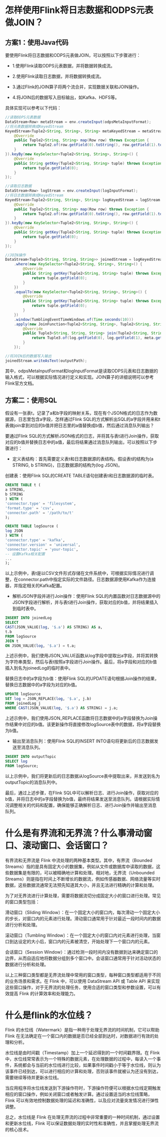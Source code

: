 # 怎样使用Flink将日志数据和ODPS元表做JOIN？
## 方案1：使用Java代码
要使用Flink将日志数据和ODPS元表做JOIN，可以按照以下步骤进行：

- 1.使用Flink读取ODPS元表数据，并将数据转换成流。

- 2.使用Flink读取日志数据，并将数据转换成流。

- 3.通过Flink的JOIN算子将两个流合并，实现数据关联和JOIN操作。

- 4.将JOIN后的数据写入目标输出，如Kafka、HDFS等。

具体实现可以参考以下代码：

```java
//读取ODPS元表数据
DataStream<Row> metaStream = env.createInput(odpsMetaInputFormat);
//将元表数据转换成KeyedStream
KeyedStream<Tuple2<String, String>, String> metaKeyedStream = metaStream.map(new MapFunction<Row, Tuple2<String, String>>() {
    @Override
    public Tuple2<String, String> map(Row row) throws Exception {
        return Tuple2.of(row.getField(0).toString(), row.getField(1).toString());
    }
}).keyBy(new KeySelector<Tuple2<String, String>, String>() {
    @Override
    public String getKey(Tuple2<String, String> tuple) throws Exception {
        return tuple.getField(0);
    }
});

//读取日志数据
DataStream<Row> logStream = env.createInput(logInputFormat);
//将日志数据转换成KeyedStream
KeyedStream<Tuple2<String, String>, String> logKeyedStream = logStream.map(new MapFunction<Row, Tuple2<String, String>>() {
    @Override
    public Tuple2<String, String> map(Row row) throws Exception {
        return Tuple2.of(row.getField(0).toString(), row.getField(1).toString());
    }
}).keyBy(new KeySelector<Tuple2<String, String>, String>() {
    @Override
    public String getKey(Tuple2<String, String> tuple) throws Exception {
        return tuple.getField(0);
    }
});

//JOIN操作
DataStream<Tuple3<String, String, String>> joinedStream = logKeyedStream.join(metaKeyedStream)
    .where(new KeySelector<Tuple2<String, String>, String>() {
        @Override
        public String getKey(Tuple2<String, String> tuple) throws Exception {
            return tuple.getField(0);
        }
    })
    .equalTo(new KeySelector<Tuple2<String, String>, String>() {
        @Override
        public String getKey(Tuple2<String, String> tuple) throws Exception {
            return tuple.getField(0);
        }
    })
    .window(TumblingEventTimeWindows.of(Time.seconds(10)))
    .apply(new JoinFunction<Tuple2<String, String>, Tuple2<String, String>, Tuple3<String, String, String>>() {
        @Override
        public Tuple3<String, String, String> join(Tuple2<String, String> log, Tuple2<String, String> meta) throws Exception {
            return Tuple3.of(log.getField(0), log.getField(1), meta.getField(1));
        }
    });

//将JOIN后的数据写入输出
joinedStream.writeAsText(outputPath);
```
其中，odpsMetaInputFormat和logInputFormat是读取ODPS元表和日志数据的输入格式，可以根据实际情况进行定义和实现。JOIN算子的详细说明可以参考Flink官方文档。

## 方案二：使用SQL
假设有一张表t，记录了a和b字段的映射关系，现在有个JSON格式的日志作为数据源，日志里包含a字段，怎样通过Flink SQL的方式解析出SQL的a字段并用来和t表做join拿到对应的b值并把日志里的a值替换成b值，然后通过消息队列输出？

要通过Flink SQL的方式解析JSON格式的日志，并将其与表t进行Join操作，获取对应的b值并替换日志中的a值，最后将结果通过消息队列输出，可以按照以下步骤进行：

- 定义表结构：首先需要定义表t和日志数据源的表结构。假设表t的结构为(a STRING, b STRING)，日志数据源的结构为(log JSON)。

创建表：使用Flink SQL的CREATE TABLE语句创建表t和日志数据源的临时表。

```sql
CREATE TABLE t (
a STRING,
b STRING
) WITH (
'connector.type' = 'filesystem',
'format.type' = 'csv',
'connector.path' = '/path/to/t'
);

CREATE TABLE logSource (
log JSON
) WITH (
'connector.type' = 'kafka',
'connector.version' = 'universal',
'connector.topic' = 'your-topic',
-- 设置Kafka相关配置
...
);
```
以上示例中，表t是以CSV文件形式存储在文件系统中，可根据实际情况进行调整，在connector.path中指定实际的文件路径。日志数据源使用Kafka作为连接器，并指定相关的Kafka配置。

- 解析JSON字段并进行Join操作：使用Flink SQL的内置函数对日志数据源中的JSON字段进行解析，并与表t进行Join操作，获取对应的b值，并将结果插入到临时表中。
```sql
INSERT INTO joinedLog
SELECT
CAST(JSON_VALUE(log, '$.a') AS STRING) AS a,
t.b
FROM logSource
JOIN t
ON JSON_VALUE(log, '$.a') = t.a;
```
上述示例中，我们使用JSON_VALUE函数从log字段中提取出a字段，并将其转换为字符串类型，然后与表t按照a字段进行Join操作。最后，将a字段和对应的b值插入到名为joinedLog的临时表中。

替换日志中的a字段为b值：使用Flink SQL的UPDATE语句根据Join操作的结果，替换日志数据中的a字段为对应的b值。
```sql
UPDATE logSource
SET log = JSON_REPLACE(log, '$.a', j.b)
FROM joinedLog j
WHERE CAST(JSON_VALUE(log, '$.a') AS STRING) = j.a;
```
上述示例中，我们使用JSON_REPLACE函数将日志数据中的a字段替换为Join操作结果中对应的b值。该更新操作将直接修改logSource表中的数据，将a字段替换为b值。

- 输出至消息队列：使用Flink SQL的INSERT INTO语句将更新后的日志数据发送至消息队列。
```sql
INSERT INTO outputTopic
SELECT log
FROM logSource;
```
以上示例中，我们将更新后的日志数据从logSource表中提取出来，并发送到名为outputTopic的消息队列中。

最后，通过上述步骤，在Flink SQL中可以解析日志、进行Join操作，获取对应的b值，并将日志中的a字段替换为b值，最终将结果发送至消息队列。请根据实际情况调整相关的代码和配置，确保能够正确解析日志、进行Join操作并输出至消息队列。

# 什么是有界流和无界流？什么事滑动窗口、滚动窗口、会话窗口？
有界流和无界流是 Flink 中流处理的两种基本类型。其中，有界流（Bounded Streams）指的是具有固定大小的数据集，例如从文件或数据库中读取的数据，这些数据集是有限的，可以被精确地计算和处理。相对地，无界流（Unbounded Streams）则是指在时间上不断增长的数据流，例如传感器数据、网络流量等实时数据，这些数据流通常无法预先知道其大小，并且无法进行精确的计算和处理。

为了对无界流进行计算处理，需要将数据流切分成固定大小的窗口进行处理。常见的窗口类型包括：

滑动窗口（Sliding Window）：在一个固定大小的窗口内，每次滑动一个固定大小的步长，对窗口内的元素进行处理。滑动窗口通常用于针对最近一段时间内的数据进行分析和处理。

滚动窗口（Tumbling Window）：在一个固定大小的窗口内对元素进行处理，当窗口到达设定的大小后，窗口内的元素被清空，开始处理下一个窗口内的元素。

会话窗口（Session Window）：通过检测一段时间内没有数据到达来确定窗口的边界，从而自适应地将数据分组到多个窗口中。会话窗口通常用于针对活动状态的数据进行分析和处理。

以上三种窗口类型都是无界流处理中常用的窗口类型，每种窗口类型都适用于不同的业务场景和需求。在 Flink 中，可以使用 DataStream API 或 Table API 来实现这些窗口操作，对于无界流的处理任务，使用合适的窗口类型和参数设置，可以有效提高 Flink 的计算效率和处理能力。

# 什么是flink的水位线？
Flink 的水位线（Watermark）是指一种用于处理无界流的时间机制，它可以帮助 Flink 在无法确定在一个窗口内的数据是否已经全部到达时，对数据进行有效的处理和分析。

水位线是由时间戳（Timestamp）加上一个延迟得到的一个时间戳界限。在 Flink 中，水位线常常表示为一个特殊的数据元素，在处理数据的过程中，每读入一个事件，系统都会与当前的水位线进行比较，如果事件时间戳小于等于水位线，则认为该事件已经到达，可以进行相应的计算和处理，否则该事件就被认为还没有到达，需要继续等待并更新水位线。

当应用程序将水位线发送到下游操作符时，下游操作符便可以根据水位线定期触发相应的窗口操作，例如关闭窗口或者触发计算。通过设置适当的水位线策略，Flink 可以有效地控制数据处理的延迟和准确性，以及应对流量突发情况进行弹性调整。

总之，水位线是 Flink 在处理无界流的过程中非常重要的一种时间机制，通过设置和更新水位线，Flink 可以保证数据处理的实时性和准确性，并且掌握处理无界流的核心技术。

